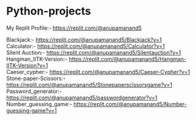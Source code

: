 # Python-projects
My Replit Profile:- https://replit.com/@anupamanand5 <br>

Blackjack:- https://replit.com/@anupamanand5/Blackjack?v=1 <br>
Calculator:- https://replit.com/@anupamanand5/Calculator?v=1 <br>
Silent Auction:- https://replit.com/@anupamanand5/Silentauction?v=1 <br>
Hangman_IITK-Version:- https://replit.com/@anupamanand5/Hangman-IITK-Version?v=1 <br>
Caeser_cypher:- https://replit.com/@anupamanand5/Caeser-Cypher?v=1 <br>
Stone-paper-Scissors:- https://replit.com/@anupamanand5/Stonepaperscissorsgame?v=1 <br>
Password_generator:- https://replit.com/@anupamanand5/passwordgenerator?v=1 <br>
Number_guessing_game:- https://replit.com/@anupamanand5/Number-guessing-game?v=1 <br>
